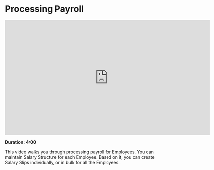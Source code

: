 # Processing Payroll

<iframe width="660" height="371" src="https://www.youtube.com/embed/apgE-f25Rm0" frameborder="0" allowfullscreen></iframe>

**Duration: 4:00**

This video walks you through processing payroll for Employees. You can maintain Salary Structure for each Employee. Based on it, you can create Salary Slips individually, or in bulk for all the Employees.
